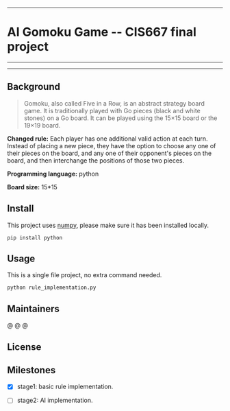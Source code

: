 ___
# AI Gomoku Game -- CIS667 final project
___
___
## Background
> Gomoku, also called Five in a Row, is an abstract strategy board game. It is traditionally played with Go pieces (black and white stones) on a Go board. It can be played using the 15×15 board or the 19×19 board.

**Changed rule:** Each player has one additional valid action at each turn.  Instead of placing a new piece, they have the option to choose any one of their pieces on the board, and any one of their opponent's pieces on the board, and then interchange the positions of those two pieces.

**Programming language:** python

**Board size:** 15\*15

## Install
This project uses [numpy](https://numpy.org), please make sure it has been installed locally.
```
pip install python
```

## Usage
This is a single file project, no extra command needed.
```
python rule_implementation.py
```

## Maintainers
@ 
@
@

## License


## Milestones
 - [x] stage1: basic rule implementation.
 - [ ] stage2: AI implementation.

